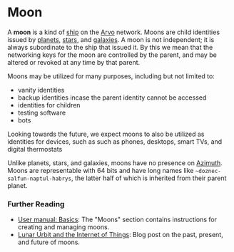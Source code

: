 # Moon

A **moon** is a kind of [ship](ship) on the [Arvo](arvo) network. Moons are child identities issued by [planets](planet), [stars](star), and [galaxies](galaxy). A moon is not independent; it is always subordinate to the ship that issued it. By this we mean that the networking keys for the moon are controlled by the parent, and may be altered or revoked at any time by that parent.

Moons may be utilized for many purposes, including but not limited to:
 - vanity identities
 - backup identities incase the parent identity cannot be accessed
 - identities for children
 - testing software
 - bots

Looking towards the future, we expect moons to also be utilized as identities for devices, such as such as phones, desktops, smart TVs, and digital thermostats

Unlike planets, stars, and galaxies, moons have no presence on [Azimuth](azimuth). Moons are representable with 64 bits and have long names like `~doznec-salfun-naptul-habrys`, the latter half of which is inherited from their parent planet.

### Further Reading

- [User manual: Basics](../manual/os/basics#moons): The "Moons" section contains instructions for creating and managing moons.
- [Lunar Urbit and the Internet of Things](https://urbit.org/blog/iot): Blog post on the past, present, and future of moons.
